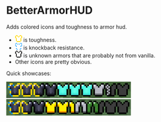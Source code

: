 # BetterArmorHUD

Adds colored icons and toughness to armor hud.

* ![](assets/toughness.png) is toughness.
* ![](assets/knockback_resistance.png) is knockback resistance.
* ![](assets/unknown.png) is unknown armors that are probably not from vanilla.
* Other icons are pretty obvious.

Quick showcases:

![](assets/gallery/mixed_1.png)
![](assets/gallery/mixed_2.png)